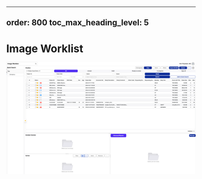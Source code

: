----
order: 800
toc_max_heading_level: 5
----

# Image Worklist



![Example banner](../assets/gui.png)


